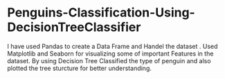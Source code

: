 # Penguins-Classification-Using-DecisionTreeClassifier
I have used Pandas to create a Data Frame and Handel the dataset . Used Matplotlib and Seaborn for visualizing some of important Features in the dataset. By using Decision Tree Classified the type of penguin and also plotted the tree sturcture for better understanding.
